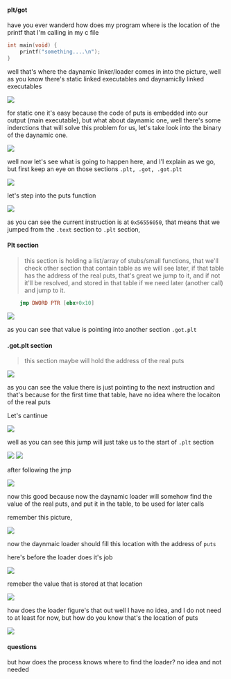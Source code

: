 #### plt/got

have you ever wanderd how does my program where is the location of the printf that I'm calling in my
c file

```c
int main(void) {
    printf("something....\n");
}
```

well that's where the daynamic linker/loader comes in into the picture, well as you know there's static linked executables and daynamiclly linked executables

![](./pics/1.png)

for static one it's easy because the code of puts is embedded into our output (main executable), but what about daynamic one, well there's some inderctions that will solve this problem for us, let's take look into the binary of the daynamic one.

![](./pics/2.png)

well now let's see what is going to happen here, and I'l explain as we go, but first keep an eye on those sections
`.plt, .got, .got.plt`

![](./pics/3.png)

let's step into the puts function

![](./pics/4.png)

as you can see the current instruction is at `0x56556050`, that means that we jumped from the `.text` section to `.plt` section,

#### Plt section
>this section is holding a list/array of stubs/small functions, that we'll check other section that contain table as we will see later, if that table has the address of the real puts, that's great we jump to it, and if not it'll be resolved, and stored in that table if we need later (another call) and jump to it.

```asm
    jmp DWORD PTR [ebx+0x10]
```

![](./pics/5.png)

as you can see that value is pointing into another section `.got.plt`

#### .got.plt section
>this section maybe will hold the address of the real puts

![](./pics/6.png)

as you can see the value there is just pointing to the next instruction and that's because for the first time that table, have no idea where the locaiton of the real puts

Let's cantinue

![](./pics/7.png)

well as you can see this jump will just take us to the start of `.plt` section

![](./pics/8.png)
![](./pics/9.png)

after following the jmp

![](./pics/10.png)

now this good because now the daynamic loader will somehow find the value of the real puts, and put it in the table, to be used for later calls

remember this picture,

![](./pics/6.png)

now the daynmaic loader should fill this location with the address of `puts`

here's before the loader does it's job

![](./pics/11.png)

remeber the value that is stored at that location

![](./pics/12.png)

how does the loader figure's that out well I have no idea, and I do not need to at least for now, but how do you know that's the location of puts

![](./pics/13.png)


#### questions

but how does the process knows where to find the  loader? no idea and not needed